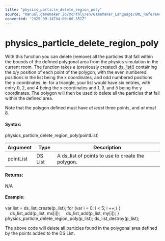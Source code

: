 ```yaml
---
title: "physics_particle_delete_region_poly"
source: "manual.gamemaker.io/monthly/en/GameMaker_Language/GML_Reference/Physics/Soft_Body_Particles/physics_particle_delete_region_poly.htm"
converted: "2025-09-14T04:00:06.352Z"
---
```


# physics\_particle\_delete\_region\_poly

With this function you can delete (remove) all the particles that fall within the bounds of the defined polygonal area from the physics simulation in the current room. The function takes a (previously created) [ds\_list()](../../Data_Structures/DS_Lists/DS_Lists.md) containing the x/y position of each point of the polygon, with the even numbered positions in the list being the x coordinates, and odd numbered positions the y coordinates, ie: for a triangle, your list would have six entries, with entry 0, 2, and 4 being the x coordinates and 1, 3, and 5 being the y coordinates. The polygon will then be used to delete all the particles that fall within the defined area.

Note that the polygon defined must have _at least_ three points, and _at most_ 8.

#### Syntax:

physics\_particle\_delete\_region\_poly(pointList)

| Argument | Type | Description |
| --- | --- | --- |
| pointList | DS List | A ds_list of points to use to create the polygon. |

#### Returns:

N/A

#### Example:

var list = ds\_list\_create(p\_list);
for (var i = 0; i < 5; i ++;)
{
    ds\_list\_add(p\_list, mx\[i\]);
    ds\_list\_add(p\_list, my\[i\]);
}
physics\_particle\_delete\_region\_poly(p\_list);
ds\_list\_destroy(p\_list);

The above code will delete all particles found in the polygonal area defined by the points added to the DS List.